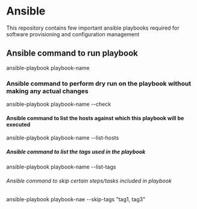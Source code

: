 # Ansible
This repository contains few important ansible  playbooks required for software provisioning and configuration management

## Ansible command to run playbook
ansible-playbook playbook-name 

### Ansible command to perform dry run on the playbook without making any actual changes
ansible-playbook playbook-name --check

#### Ansible command to list the hosts against which this playbook will be executed
ansible-playbook playbook-name --list-hosts

##### Ansible command to list the tags used in the playbook
ansible-playbook  playbook-name --list-tags

###### Ansible command to skip certain steps/tasks included in playbook
ansible-playbook playbook-nae --skip-tags "tag1, tag3" 
